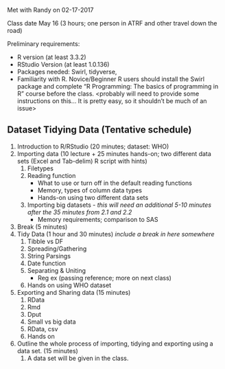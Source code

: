 Met with Randy on 02-17-2017

Class date May 16 (3 hours; one person in ATRF and other travel down the road)

Preliminary requirements:  

* R version (at least 3.3.2) 
* RStudio Version (at least 1.0.136)
* Packages needed: Swirl, tidyverse, 
* Familiarity with R. 
Novice/Beginner R users should install the Swirl package and complete “R Programming: The basics of programming in R” course before the class. <probably will need to provide some instructions on this… It is pretty easy, so it shouldn’t be much of an issue>

## Dataset Tidying Data (Tentative schedule)

1. Introduction to R/RStudio  (20 minutes; dataset: WHO) 
2. Importing data (10 lecture + 25 minutes hands-on; two different data sets (Excel and Tab-delim) R script with hints) 
	1. Filetypes
	2. Reading function
		* What to use or turn off in the default reading functions
		* Memory, types of column data types
		* Hands-on using two different data sets
	3. Importing big datasets - _this will need an additional 5-10 minutes after the 35 minutes from 2.1 and 2.2_
		* Memory requirements; comparison to SAS
3. Break (5 minutes)
4. Tidy Data (1 hour and 30 minutes) _include a break in here somewhere_
	1. Tibble vs DF
	2. Spreading/Gathering
	3. String Parsings
	4. Date function
	5. Separating & Uniting
		* Reg ex (passing reference; more on next class)
	6. Hands on using WHO dataset
5. Exporting and Sharing data (15 minutes)
	1. RData
	2. Rmd
	3. Dput
	4. Small vs big data
	5. RData, csv
	6. Hands on 
6. Outline the whole process of importing, tidying and exporting using a data set. (15 minutes)
	1. A data set will be given in the class. 
